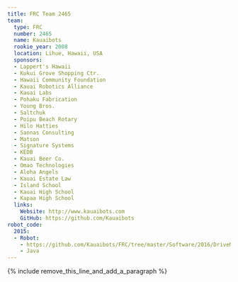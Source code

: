 ```yaml
---
title: FRC Team 2465
team:
  type: FRC
  number: 2465
  name: Kauaibots
  rookie_year: 2008
  location: Lihue, Hawaii, USA
  sponsors:
  - Lappert's Hawaii
  - Kukui Grove Shopping Ctr.
  - Hawaii Community Foundation
  - Kauai Robotics Alliance
  - Kauai Labs
  - Pohaku Fabrication
  - Young Bros.
  - Saltchuk
  - Poipu Beach Rotary
  - Hilo Hatties
  - Sannas Consulting
  - Matson
  - Signature Systems
  - KEDB
  - Kauai Beer Co.
  - Omao Technologies
  - Aloha Angels
  - Kauai Estate Law
  - Island School
  - Kauai High School
  - Kapaa High School
  links:
    Website: http://www.kauaibots.com
    GitHub: https://github.com/Kauaibots
robot_code:
  2015:
  - Robot:
    - https://github.com/Kauaibots/FRC/tree/master/Software/2016/DriveMule2016
    - Java
---
```


{% include remove_this_line_and_add_a_paragraph %}